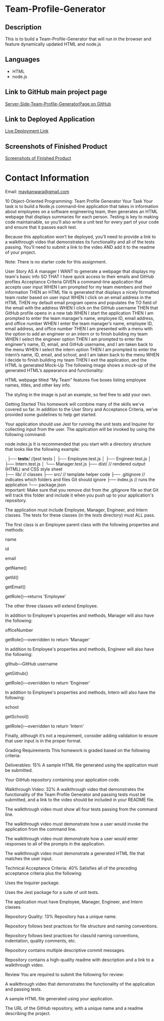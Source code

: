 # Team-Profile-Generator



## Description
This is to build a Team-Profile-Generator that will run in the browser and feature dynamically updated HTML and node.js


## Languages

- HTML
- node.js


## Link to GitHub main project page

[Server-Side-Team-Profile-GeneratorPage on GitHub](https://github.com/Maykanwara/Team-Profile-Generator)

## Link to Deployed Application

[Live Deployment Link](https://maykanwara.github.io/Team-Profile-Generator)

## Screenshots of Finished Product
[Screenshots of Finished Product](assets/HW10.png)
# Contact Information
Email: maykanwara@gmail.com












10 Object-Oriented Programming: Team Profile Generator
Your Task
Your task is to build a Node.js command-line application that takes in information about employees on a software engineering team, then generates an HTML webpage that displays summaries for each person. Testing is key to making code maintainable, so you’ll also write a unit test for every part of your code and ensure that it passes each test.

Because this application won’t be deployed, you’ll need to provide a link to a walkthrough video that demonstrates its functionality and all of the tests passing. You’ll need to submit a link to the video AND add it to the readme of your project.

Note: There is no starter code for this assignment.

User Story
AS A manager
I WANT to generate a webpage that displays my team's basic info
SO THAT I have quick access to their emails and GitHub profiles
Acceptance Criteria
GIVEN a command-line application that accepts user input
WHEN I am prompted for my team members and their information
THEN an HTML file is generated that displays a nicely formatted team roster based on user input
WHEN I click on an email address in the HTML
THEN my default email program opens and populates the TO field of the email with the address
WHEN I click on the GitHub username
THEN that GitHub profile opens in a new tab
WHEN I start the application
THEN I am prompted to enter the team manager’s name, employee ID, email address, and office number
WHEN I enter the team manager’s name, employee ID, email address, and office number
THEN I am presented with a menu with the option to add an engineer or an intern or to finish building my team
WHEN I select the engineer option
THEN I am prompted to enter the engineer’s name, ID, email, and GitHub username, and I am taken back to the menu
WHEN I select the intern option
THEN I am prompted to enter the intern’s name, ID, email, and school, and I am taken back to the menu
WHEN I decide to finish building my team
THEN I exit the application, and the HTML is generated
Mock-Up
The following image shows a mock-up of the generated HTML’s appearance and functionality:

HTML webpage titled “My Team” features five boxes listing employee names, titles, and other key info.

The styling in the image is just an example, so feel free to add your own.

Getting Started
This homework will combine many of the skills we've covered so far. In addition to the User Story and Acceptance Criteria, we’ve provided some guidelines to help get started.

Your application should use Jest for running the unit tests and Inquirer for collecting input from the user. The application will be invoked by using the following command:

node index.js
It is recommended that you start with a directory structure that looks like the following example:

.
├── __tests__/             //jest tests
│   ├── Employee.test.js
│   ├── Engineer.test.js
│   ├── Intern.test.js
│   └── Manager.test.js
├── dist/                  // rendered output (HTML) and CSS style sheet      
├── lib/                   // classes
├── src/                   // template helper code 
├── .gitignore             // indicates which folders and files Git should ignore
├── index.js               // runs the application
└── package.json           
Important: Make sure that you remove dist from the .gitignore file so that Git will track this folder and include it when you push up to your application's repository.

The application must include Employee, Manager, Engineer, and Intern classes. The tests for these classes (in the _tests_ directory) must ALL pass.

The first class is an Employee parent class with the following properties and methods:

name

id

email

getName()

getId()

getEmail()

getRole()—returns 'Employee'

The other three classes will extend Employee.

In addition to Employee's properties and methods, Manager will also have the following:

officeNumber

getRole()—overridden to return 'Manager'

In addition to Employee's properties and methods, Engineer will also have the following:

github—GitHub username

getGithub()

getRole()—overridden to return 'Engineer'

In addition to Employee's properties and methods, Intern will also have the following:

school

getSchool()

getRole()—overridden to return 'Intern'

Finally, although it’s not a requirement, consider adding validation to ensure that user input is in the proper format.

Grading Requirements
This homework is graded based on the following criteria:

Deliverables: 15%
A sample HTML file generated using the application must be submitted.

Your GitHub repository containing your application code.

Walkthrough Video: 32%
A walkthrough video that demonstrates the functionality of the Team Profile Generator and passing tests must be submitted, and a link to the video should be included in your README file.

The walkthrough video must show all four tests passing from the command line.

The walkthrough video must demonstrate how a user would invoke the application from the command line.

The walkthrough video must demonstrate how a user would enter responses to all of the prompts in the application.

The walkthrough video must demonstrate a generated HTML file that matches the user input.

Technical Acceptance Criteria: 40%
Satisfies all of the preceding acceptance criteria plus the following:

Uses the Inquirer package.

Uses the Jest package for a suite of unit tests.

The application must have Employee, Manager, Engineer, and Intern classes.

Repository Quality: 13%
Repository has a unique name.

Repository follows best practices for file structure and naming conventions.

Repository follows best practices for class/id naming conventions, indentation, quality comments, etc.

Repository contains multiple descriptive commit messages.

Repository contains a high-quality readme with description and a link to a walkthrough video.

Review
You are required to submit the following for review:

A walkthrough video that demonstrates the functionality of the application and passing tests.

A sample HTML file generated using your application.

The URL of the GitHub repository, with a unique name and a readme describing the project.
